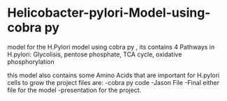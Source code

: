 # Helicobacter-pylori-Model-using-cobra py
model for the H.Pylori model using cobra py , its contains 4 Pathways in H.pylori: Glycolisis, pentose phosphate, TCA cycle, oxidative phosphorylation

this model also contains some Amino Acids that are important for H.pylori cells to grow the project files are: -cobra py code -Jason File -Final either file for the model -presentation for the project.
